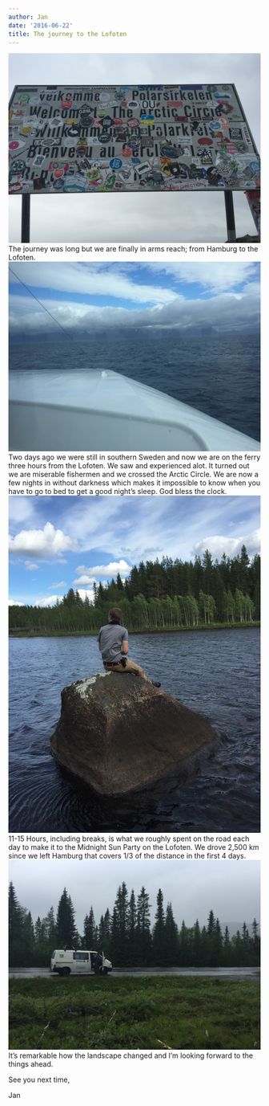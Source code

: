 ```yaml
---
author: Jan
date: '2016-06-22'
title: The journey to the Lofoten
---
```

![Image](./images/1.jpeg)
The journey was long but we are finally in arms reach; from Hamburg to the
Lofoten.
![Image](./images/2.jpg)
Two days ago we were still in southern Sweden and now we are on the ferry three
hours from the Lofoten. We saw and experienced alot. It turned out we are
miserable fishermen and we crossed the Arctic Circle. We are now a few nights
in without darkness which makes it impossible to know when you have to go to
bed to get a good night’s sleep. God bless the clock.
![Image](./images/3.jpeg)
11-15 Hours, including breaks, is what we roughly spent on the road each day to
make it to the Midnight Sun Party on the Lofoten. We drove 2,500 km since we
left Hamburg that covers 1/3 of the distance in the first 4 days.
![Image](./images/4.jpeg)
It’s remarkable how the landscape changed and I’m looking forward to the things
ahead.

See you next time,

Jan
